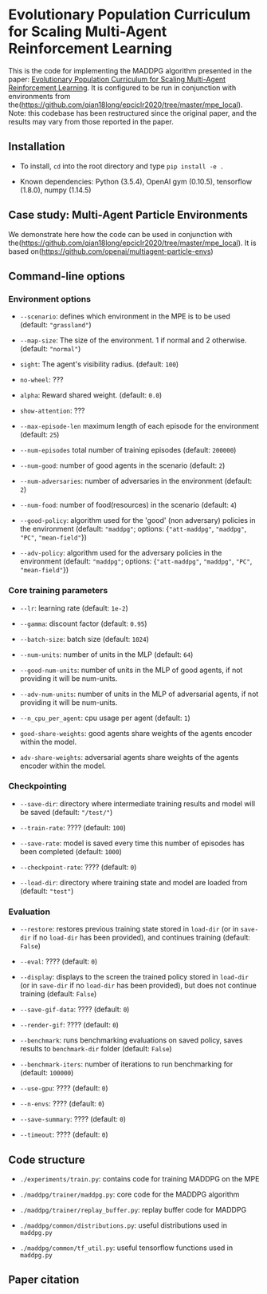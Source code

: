 
# Evolutionary Population Curriculum for Scaling Multi-Agent Reinforcement Learning

This is the code for implementing the MADDPG algorithm presented in the paper:
[Evolutionary Population Curriculum for Scaling Multi-Agent Reinforcement Learning](https://openreview.net/forum?id=SJxbHkrKDH).
It is configured to be run in conjunction with environments from the(https://github.com/qian18long/epciclr2020/tree/master/mpe_local).
Note: this codebase has been restructured since the original paper, and the results may
vary from those reported in the paper.

## Installation

- To install, `cd` into the root directory and type `pip install -e .`

- Known dependencies: Python (3.5.4), OpenAI gym (0.10.5), tensorflow (1.8.0), numpy (1.14.5)

## Case study: Multi-Agent Particle Environments

We demonstrate here how the code can be used in conjunction with the(https://github.com/qian18long/epciclr2020/tree/master/mpe_local). It is based on(https://github.com/openai/multiagent-particle-envs)



## Command-line options

### Environment options

- `--scenario`: defines which environment in the MPE is to be used (default: `"grassland"`)


- `--map-size`: The size of the environment. 1 if normal and 2 otherwise. (default: `"normal"`)

- `sight`: The agent's visibility radius. (default: `100`)

- `no-wheel`: ???

- `alpha`: Reward shared weight. (default: `0.0`)

- `show-attention`: ???

- `--max-episode-len` maximum length of each episode for the environment (default: `25`)

- `--num-episodes` total number of training episodes (default: `200000`)

- `--num-good`: number of good agents in the scenario (default: `2`)

- `--num-adversaries`: number of adversaries in the environment (default: `2`)

- `--num-food`: number of food(resources) in the scenario (default: `4`)

- `--good-policy`: algorithm used for the 'good' (non adversary) policies in the environment
(default: `"maddpg"`; options: {`"att-maddpg"`, `"maddpg"`, `"PC"`, `"mean-field"`})

- `--adv-policy`: algorithm used for the adversary policies in the environment
(default: `"maddpg"`; options: {`"att-maddpg"`, `"maddpg"`, `"PC"`, `"mean-field"`})

### Core training parameters

- `--lr`: learning rate (default: `1e-2`)

- `--gamma`: discount factor (default: `0.95`)

- `--batch-size`: batch size (default: `1024`)

- `--num-units`: number of units in the MLP (default: `64`)

- `--good-num-units`: number of units in the MLP of good agents, if not providing it will be num-units.

- `--adv-num-units`: number of units in the MLP of adversarial agents, if not providing it will be num-units.

- `--n_cpu_per_agent`: cpu usage per agent (default: `1`)

- `good-share-weights`: good agents share weights of the agents encoder within the model.

- `adv-share-weights`: adversarial agents share weights of the agents encoder within the model.

### Checkpointing

- `--save-dir`: directory where intermediate training results and model will be saved (default: `"/test/"`)

- `--train-rate`: ???? (default: `100`)

- `--save-rate`: model is saved every time this number of episodes has been completed (default: `1000`)

- `--checkpoint-rate`: ???? (default: `0`)

- `--load-dir`: directory where training state and model are loaded from (default: `"test"`)

### Evaluation

- `--restore`: restores previous training state stored in `load-dir` (or in `save-dir` if no `load-dir`
has been provided), and continues training (default: `False`)

- `--eval`: ???? (default: `0`)

- `--display`: displays to the screen the trained policy stored in `load-dir` (or in `save-dir` if no `load-dir`
has been provided), but does not continue training (default: `False`)

- `--save-gif-data`: ???? (default: `0`)

- `--render-gif`: ???? (default: `0`)

- `--benchmark`: runs benchmarking evaluations on saved policy, saves results to `benchmark-dir` folder (default: `False`)

- `--benchmark-iters`: number of iterations to run benchmarking for (default: `100000`)

- `--use-gpu`: ???? (default: `0`)

- `--n-envs`: ???? (default: `0`)

- `--save-summary`: ???? (default: `0`)

- `--timeout`: ???? (default: `0`)

## Code structure

- `./experiments/train.py`: contains code for training MADDPG on the MPE

- `./maddpg/trainer/maddpg.py`: core code for the MADDPG algorithm

- `./maddpg/trainer/replay_buffer.py`: replay buffer code for MADDPG

- `./maddpg/common/distributions.py`: useful distributions used in `maddpg.py`

- `./maddpg/common/tf_util.py`: useful tensorflow functions used in `maddpg.py`



## Paper citation
